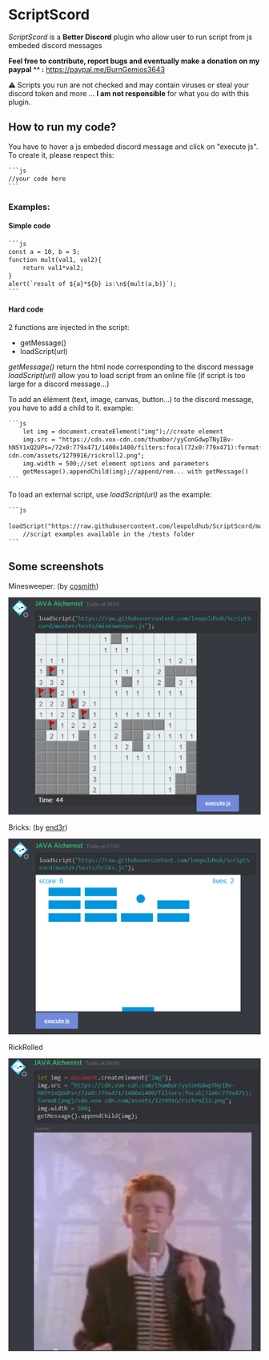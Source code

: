 # ScriptScord
*ScriptScord* is a **Better Discord** plugin who allow user to run script from js embeded discord messages

**Feel free to contribute, report bugs and eventually make a donation on my paypal ^^ :**
https://paypal.me/BurnGemios3643

⚠  Scripts you run are not checked and may contain viruses or steal your discord token and more ... **I am not responsible** for what you do with this plugin.

## How to run my code?
You have to hover a js embeded discord message and click on "execute js".
To create it, please respect this:

    ```js
    //your code here
    ```
### Examples:

#### Simple code
    ```js
    const a = 10, b = 5;
    function mult(val1, val2){
		return val1*val2;
	}
	alert(`result of ${a}*${b} is:\n${mult(a,b)}`);
    ```
#### Hard code
2 functions are injected in the script:

 - getMessage()
 - loadScript(url)

*getMessage()* return the html node corresponding to the discord message
*loadScript(url)* allow you to load script from an online file (if script is too large for a discord message...)

To add an élément (text, image, canvas, button...) to the discord message, you have to add a child to it. example:

    ```js
	    let img = document.createElement("img");//create element
		img.src = "https://cdn.vox-cdn.com/thumbor/yyConGdwpTNyIBv-hN5Y1xQ2UPs=/72x0:779x471/1400x1400/filters:focal(72x0:779x471):format(png)/cdn.vox-cdn.com/assets/1279916/rickroll2.png";
		img.width = 500;//set element options and parameters
		getMessage().appendChild(img);//append/rem... with getMessage()
    ```
To load an external script, use *loadScript(url)* as the example:

    ```js
	    loadScript("https://raw.githubusercontent.com/leopoldhub/ScriptScord/master/tests/minesweeper.js");
	    //script examples available in the /tests folder
    ```
## Some screenshots
Minesweeper: (by [cosmith](https://github.com/cosmith/minesweeper))

![MineSweeper](https://github.com/leopoldhub/ScriptScord/blob/master/iFwARhBQQj.png?raw=true)

Bricks: (by [end3r](https://github.com/end3r/Gamedev-Canvas-workshop/blob/gh-pages/lesson10.html))

![Bricks](https://github.com/leopoldhub/ScriptScord/blob/master/YIyC8gtH0X.png?raw=true)

RickRolled

![RickRolled](https://github.com/leopoldhub/ScriptScord/blob/master/Qtl1AJoO9v.png?raw=true)
